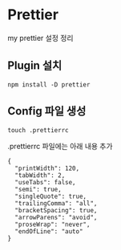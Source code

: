 # Prettier
my prettier 설정 정리

## Plugin 설치
```npm install -D prettier```

## Config 파일 생성
```
touch .prettierrc
```

.prettierrc 파일에는 아래 내용 추가
```
{
  "printWidth": 120,
  "tabWidth": 2,
  "useTabs": false,
  "semi": true,
  "singleQuote": true,
  "trailingComma": "all",
  "bracketSpacing": true,
  "arrowParens": "avoid",
  "proseWrap": "never",
  "endOfLine": "auto"
}
```

